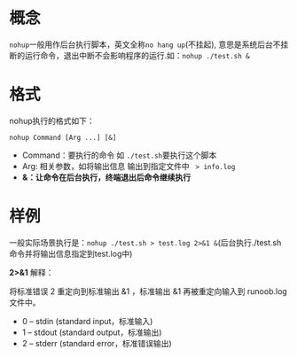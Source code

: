 # 概念

`nohup`一般用作后台执行脚本，英文全称`no hang up`(不挂起), 意思是系统后台不挂断的运行命令，退出中断不会影响程序的运行.如：`nohup ./test.sh &`

# 格式

nohup执行的格式如下：

`nohup Command [Arg ...] [&]`

- Command：要执行的命令 如 `./test.sh`要执行这个脚本
- Arg: 相关参数，如将输出信息 输出到指定文件中 ` > info.log`
- **&：让命令在后台执行，终端退出后命令继续执行**

# 样例

一般实际场景执行是：`nohup ./test.sh > test.log 2>&1 &`(后台执行./test.sh命令并将输出信息指定到test.log中)

**2>&1** 解释：

将标准错误 2 重定向到标准输出 &1 ，标准输出 &1 再被重定向输入到 runoob.log 文件中。

- 0 – stdin (standard input，标准输入)
- 1 – stdout (standard output，标准输出)
- 2 – stderr (standard error，标准错误输出)